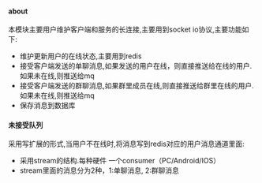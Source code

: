 #### about
本模块主要用户维护客户端和服务的长连接,主要用到socket io协议,主要功能如下:
- 维护更新用户的在线状态,主要用到redis
- 接受客户端发送的单聊消息,如果发送的用户在线，则直接推送给在线的用户.如果未在线,则推送给mq
- 接受客户端发送的群聊消息,如果群里成员在线,则直接推送给群里在线的用户.如果未在线,则推送给mq
- 保存消息到数据库


#### 未接受队列
采用写扩展的形式,当用户不在线时,将消息写到redis对应的用户消息通道里面:  
- 采用stream的结构.每种硬件 一个consumer（PC/Android/IOS）
- stream里面的消息分为2种，1:单聊消息, 2:群聊消息
